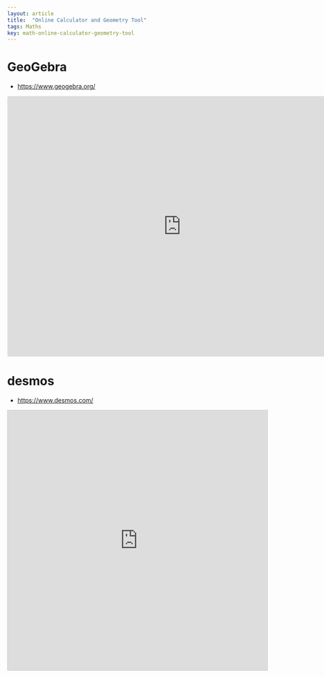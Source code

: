 ```yaml
---
layout: article
title:  "Online Calculator and Geometry Tool"
tags: Maths
key: math-online-calculator-geometry-tool
---
```


# GeoGebra

* https://www.geogebra.org/

<iframe src="https://www.geogebra.org/calculator/gpymnjw2?embed" width="800" height="600" allowfullscreen style="border: 1px solid #e4e4e4;border-radius: 4px;" frameborder="0">
</iframe>

# desmos

* https://www.desmos.com/

<iframe src="https://www.desmos.com/calculator/inhbp04xtb?embed" width="600" height="600" allowfullscreen style="border: 1px solid #ccc" frameborder=0>
</iframe>